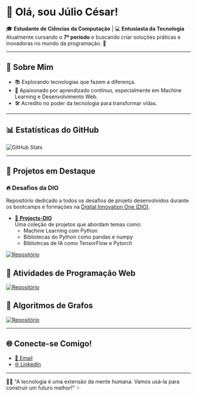 # 👋 Olá, sou Júlio César! 

🎓 **Estudante de Ciências da Computação** | 💻 **Entusiasta da Tecnologia**  
Atualmente cursando o **7º período** e buscando criar soluções práticas e inovadoras no mundo da programação. 🚀

---

## 🌟 Sobre Mim
- 📚 Explorando tecnologias que fazem a diferença.
- 🤖 Apaixonado por aprendizado contínuo, especialmente em Machine Learning e Desenvolvimento Web.
- 🛠️ Acredito no poder da tecnologia para transformar vidas.

---

## 📊 Estatísticas do GitHub



![GitHub Stats](https://github-readme-stats.vercel.app/api?username=juliocesar710&show_icons=true&title_color=6ca8e0&text_color=9ca3af&icon_color=4c6ef5&bg_color=0d1117&border_color=1f2937)





---

## 🚀 Projetos em Destaque

### 🔥 **Desafios da DIO**
Repositório dedicado a todos os desafios de projeto desenvolvidos durante os bootcamps e formações na [Digital Innovation One (DIO)](https://www.dio.me/).

- [📁 **Projects-DIO**](https://github.com/juliocesar710/Projects-DIO)  
  Uma coleção de projetos que abordam temas como:
  - Machine Learning com Python
  - Bibliotecas do Python como pandas e numpy
  - Bibliotrcas de IA como TensorFlow e Pytorch

[![Repositório](https://github-readme-stats.vercel.app/api/pin/?username=juliocesar710&repo=Projects-DIO&title_color=6ca8e0&text_color=9ca3af&icon_color=4c6ef5&bg_color=0d1117&border_color=1f2937)](https://github.com/juliocesar710/Projects-DIO)


## 🤖 Atividades de Programação Web



[![Repositório](https://github-readme-stats.vercel.app/api/pin/?username=juliocesar710&repo=Atividades-web&title_color=6ca8e0&text_color=9ca3af&icon_color=4c6ef5&bg_color=0d1117&border_color=1f2937)](https://github.com/juliocesar710/Atividades-web)

## 💫 Algoritmos de Grafos



[![Repositório](https://github-readme-stats.vercel.app/api/pin/?username=juliocesar710&repo=algoritmo_de_grafos&title_color=6ca8e0&text_color=9ca3af&icon_color=4c6ef5&bg_color=0d1117&border_color=1f2937)](https://github.com/juliocesar710/algoritmo_de_grafos)




---

## 🌐 Conecte-se Comigo!
- [📧 Email](mailto:juliocesar594@gmail.com)  
- [🌐 LinkedIn](https://www.linkedin.com/in/julio-cesar-candeia-818a26241/)  


---

👨‍💻 "A tecnologia é uma extensão da mente humana. Vamos usá-la para construir um futuro melhor!" ✨
